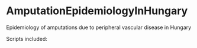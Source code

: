 # AmputationEpidemiologyInHungary
Epidemiology of amputations due to peripheral vascular disease in Hungary

Scripts included:
